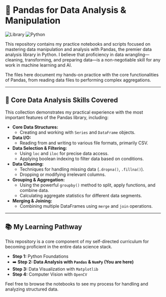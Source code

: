 # 🐼 Pandas for Data Analysis & Manipulation

![Library](https://img.shields.io/badge/Library-Pandas-150458)
![Python](https://img.shields.io/badge/Language-Python-blue)

This repository contains my practice notebooks and scripts focused on mastering data manipulation and analysis with Pandas, the premier data analysis library in Python. I believe that proficiency in data wrangling—cleaning, transforming, and preparing data—is a non-negotiable skill for any work in machine learning and AI.

The files here document my hands-on practice with the core functionalities of Pandas, from reading data files to performing complex aggregations.

---

## 🎯 Core Data Analysis Skills Covered

This collection demonstrates my practical experience with the most important features of the Pandas library, including:

-   **Core Data Structures:**
    -   Creating and working with `Series` and `DataFrame` objects.
-   **Data I/O:**
    -   Reading from and writing to various file formats, primarily CSV.
-   **Data Selection & Filtering:**
    -   Using `loc` and `iloc` for precise data access.
    -   Applying boolean indexing to filter data based on conditions.
-   **Data Cleaning:**
    -   Techniques for handling missing data (`.dropna()`, `.fillna()`).
    -   Dropping or modifying irrelevant columns.
-   **Grouping & Aggregation:**
    -   Using the powerful `groupby()` method to split, apply functions, and combine data.
    -   Calculating aggregate statistics for different data segments.
-   **Merging & Joining:**
    -   Combining multiple DataFrames using `merge` and `join` operations.

---

## 📚 My Learning Pathway

This repository is a core component of my self-directed curriculum for becoming proficient in the entire data science stack.

-   **Step 1:** Python Foundations
-   ➡️ **Step 2: Data Analysis with `Pandas` & `NumPy` (You are here)**
-   **Step 3:** Data Visualization with `Matplotlib`
-   **Step 4:** Computer Vision with `OpenCV`

Feel free to browse the notebooks to see my process for handling and analyzing structured data.    
